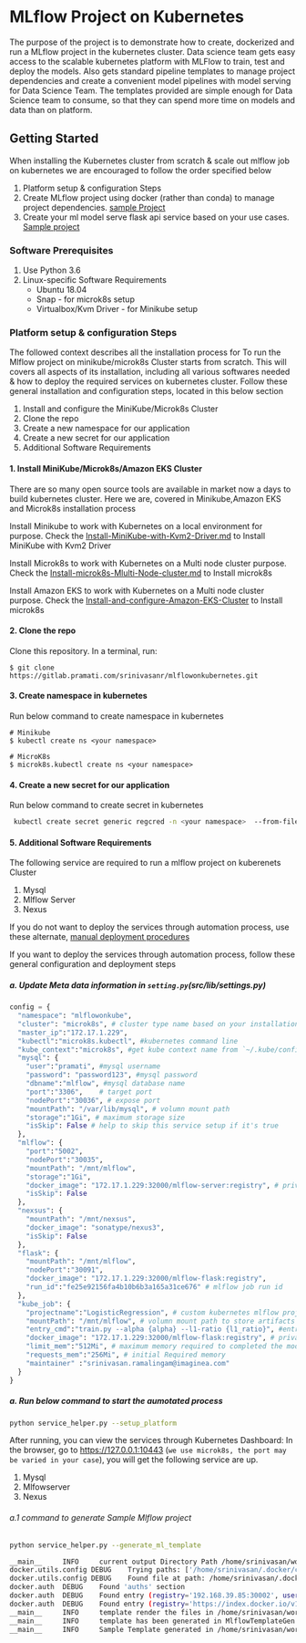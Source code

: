 # MLflow Project on Kubernetes
  
The purpose of the project is to demonstrate how to create, dockerized and run a
MLflow project in the kubernetes cluster. Data science team gets easy access to the 
scalable kubernetes platform with MLFlow to train, test and deploy the models. 
Also gets standard pipeline templates to manage project dependencies and create 
a convenient model pipelines with model serving for Data Science Team. The templates 
provided are simple enough for Data Science team to consume, so that they can spend
more time on models and data than on platform.


## Getting Started

When installing the Kubernetes cluster from scratch & scale out mlflow job on kubernetes we are encouraged to follow the order specified below
1. Platform setup & configuration Steps
2. Create MLflow project using docker (rather than conda) to manage project dependencies. [sample Project](examples/LogisticRegression)
3. Create your ml model serve flask api service based on your use cases. [Sample project](examples/FlaskMlflowServe)

### Software Prerequisites
1. Use Python 3.6
2. Linux-specific Software Requirements
   * Ubuntu 18.04
   * Snap  - for microk8s setup
   * Virtualbox/Kvm Driver - for Minikube setup

### Platform setup & configuration Steps
The followed context describes all the installation process for To run the Mlflow project on  minikube/microk8s Cluster starts from scratch. This will covers all aspects of its installation, including all various softwares needed & how to deploy the required services on kubernetes cluster. Follow these general installation and configuration steps, located in this below section

1. Install and configure the MiniKube/Microk8s Cluster
2. Clone the repo
3. Create a new namespace for our application
4. Create a new secret for our application
5. Additional Software Requirements

#### 1. Install MiniKube/Microk8s/Amazon EKS Cluster
There are so many open source tools are available in market now a days to build kubernetes cluster. Here we are, covered in Minikube,Amazon EKS and Microk8s installation process

Install Minikube to work with Kubernetes on a local environment for purpose. Check the [Install-MiniKube-with-Kvm2-Driver.md](doc/Install-MiniKube-with-Kvm2-Driver.md) to Install MiniKube with Kvm2 Driver

Install Microk8s to work with Kubernetes on a Multi node cluster purpose. Check the [Install-microk8s-Mlulti-Node-cluster.md](doc/Install-microk8s(Mlulti-Node-cluster).md) to Install microk8s

Install Amazon EKS to work with Kubernetes on a Multi node cluster purpose. Check the [Install-and-configure-Amazon-EKS-Cluster](doc/Install-and-configure-Amazon-EKS-Cluster.md) to Install microk8s


#### 2. Clone the repo
Clone this repository. In a terminal, run:

```
$ git clone https://gitlab.pramati.com/srinivasanr/mlflowonkubernetes.git
```
#### 3. Create namespace in kubernetes
Run below command to create namespace in kubernetes
```
# Minikube
$ kubectl create ns <your namespace>

# MicroK8s
$ microk8s.kubectl create ns <your namespace>
```

#### 4. Create a new secret for our application
Run below command to create secret in kubernetes
```bash
 kubectl create secret generic regcred -n <your namespace>  --from-file=.dockerconfigjson=/home/<username>/.docker/config.json --type=kubernetes.io/dockerconfigjson #replace username & namespace
```

#### 5. Additional Software Requirements
The following service are required to run a mlflow project on kuberenets Cluster
1. Mysql
2. Mlflow Server
3. Nexus

If you do not want to deploy the services through  automation process, use these alternate, [manual deployment procedures](doc/Manual-Deployment-process-for-additional-required-service.md)

If you want to deploy the services through automation process, follow these general configuration and deployment steps
##### a. Update Meta data information in `setting.py`(src/lib/settings.py)
```python
config = {
  "namespace": "mlflowonkube",
  "cluster": "microk8s", # cluster type name based on your installation
  "master_ip":"172.17.1.229",  
  "kubectl":"microk8s.kubectl", #kubernetes command line
  "kube_context":"microk8s", #get kube context name from `~/.kube/config` file
  "mysql": {
    "user":"pramati", #mysql username
    "password": "password123", #mysql password
    "dbname":"mlflow", #mysql database name
    "port":"3306",    # target port
    "nodePort":"30036", # expose port 
    "mountPath": "/var/lib/mysql", # volumn mount path
    "storage":"1Gi", # maximum storage size
    "isSkip": False # help to skip this service setup if it's true
  },
  "mlflow": {
    "port":"5002",
    "nodePort":"30035",
    "mountPath": "/mnt/mlflow", 
    "storage":"1Gi",
    "docker_image": "172.17.1.229:32000/mlflow-server:registry", # private microk8s Docker registry image name
    "isSkip": False
  },
  "nexsus": {
    "mountPath": "/mnt/nexsus",
    "docker_image": "sonatype/nexus3",
    "isSkip": False
  },
  "flask": {
    "mountPath": "/mnt/mlflow",
    "nodePort":"30091",
    "docker_image": "172.17.1.229:32000/mlflow-flask:registry",
    "run_id":"fe25e92156fa4b10b6b3a165a31ce676" # mlflow job run id
  },
  "kube_job": {
    "projectname":"LogisticRegression", # custom kubernetes mlflow project name
    "mountPath": "/mnt/mlflow", # volumn mount path to store artifacts
    "entry_cmd":"train.py --alpha {alpha} --l1-ratio {l1_ratio}", #entry command to train model
    "docker_image": "172.17.1.229:32000/mlflow-flask:registry", # private microk8s Docker registry image name
    "limit_mem":"512Mi", # maximum memory required to completed the model training
    "requests_mem":"256Mi", # initial Required memory
    "maintainer" :"srinivasan.ramalingam@imaginea.com"
  }
}
```

##### a. Run below command to start the aumotated process
```bash
python service_helper.py --setup_platform
```

After running, you can view the services through Kubernetes Dashboard:
In the browser, go to https://127.0.0.1:10443 (``we use microk8s, the port may be varied in your case``), you will get the following service are up.
1. Mysql
2. Mlfowserver
3. Nexus

###### a.1 command to generate Sample Mlflow project
```bash
python service_helper.py --generate_ml_template
```
```bash
__main__     INFO     current output Directory Path /home/srinivasan/workspace_python/cluster_setup/output/1583304596398
docker.utils.config DEBUG    Trying paths: ['/home/srinivasan/.docker/config.json', '/home/srinivasan/.dockercfg']
docker.utils.config DEBUG    Found file at path: /home/srinivasan/.docker/config.json
docker.auth  DEBUG    Found 'auths' section
docker.auth  DEBUG    Found entry (registry='192.168.39.85:30002', username='admin')
docker.auth  DEBUG    Found entry (registry='https://index.docker.io/v1/', username='srinivasanpramati2020')
__main__     INFO     template render the files in /home/srinivasan/workspace_python/cluster_setup/src/lib/template/mlflow folder
__main__     INFO     template has been generated in MlflowTemplateGen service
__main__     INFO     Sample Template generated in /home/srinivasan/workspace_python/cluster_setup/output/1583304596398/mlflow_on_kubernetes folder
```
